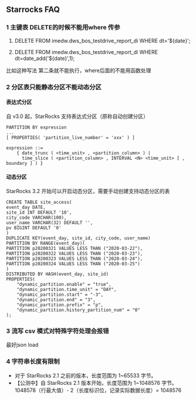 ## Starrocks FAQ

### 1 主键表 DELETE的时候不能用where 传参
1. DELETE FROM imedw.dws_bos_testdrive_report_di WHERE dt='${date}';

2. DELETE FROM imedw.dws_bos_testdrive_report_di WHERE dt=date_add('${date}',1);
   
比如这种写法 第二条就不能执行，where后面的不能用函数处理

### 2 分区表只能静态分区不能动态分区
#### 表达式分区
自 v3.0 起，StarRocks 支持表达式分区（原称自动创建分区）
```
PARTITION BY expression
...
[ PROPERTIES( 'partition_live_number' = 'xxx' ) ]

expression ::=
    { date_trunc ( <time_unit> , <partition_column> ) |
      time_slice ( <partition_column> , INTERVAL <N> <time_unit> [ , boundary ] ) }
```
#### 动态分区
StarRocks 3.2 开始可以开启动态分区，需要手动创建支持动态分区的表
```
CREATE TABLE site_access(
event_day DATE,
site_id INT DEFAULT '10',
city_code VARCHAR(100),
user_name VARCHAR(32) DEFAULT '',
pv BIGINT DEFAULT '0'
)
DUPLICATE KEY(event_day, site_id, city_code, user_name)
PARTITION BY RANGE(event_day)(
PARTITION p20200321 VALUES LESS THAN ("2020-03-22"),
PARTITION p20200322 VALUES LESS THAN ("2020-03-23"),
PARTITION p20200323 VALUES LESS THAN ("2020-03-24"),
PARTITION p20200324 VALUES LESS THAN ("2020-03-25")
)
DISTRIBUTED BY HASH(event_day, site_id)
PROPERTIES(
    "dynamic_partition.enable" = "true",
    "dynamic_partition.time_unit" = "DAY",
    "dynamic_partition.start" = "-3",
    "dynamic_partition.end" = "3",
    "dynamic_partition.prefix" = "p",
    "dynamic_partition.history_partition_num" = "0"
);
```
### 3 流写 csv 模式对特殊字符处理会报错
最好json load
### 4 字符串长度有限制
- 对于 StarRocks 2.1 之前的版本，长度范围为 1~65533 字节。
- 【公测中】自 StarRocks 2.1 版本开始，长度范围为 1~1048576 字节。1048578（行最大值）- 2（长度标识位，记录实际数据长度）= 1048576
